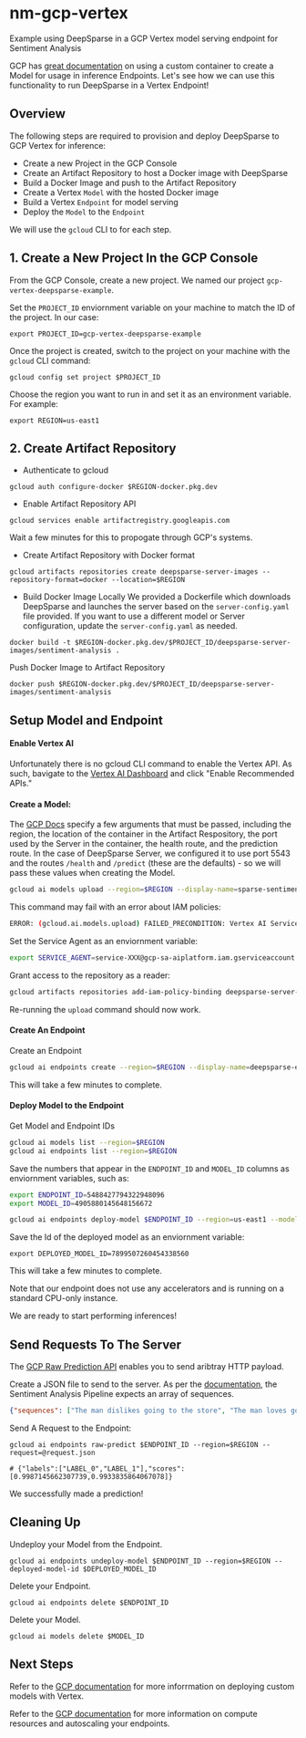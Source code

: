 # nm-gcp-vertex
Example using DeepSparse in a GCP Vertex model serving endpoint for Sentiment Analysis

GCP has [great documentation](https://console.cloud.google.com/vertex-ai) on using a custom container to create a Model for usage in inference Endpoints. Let's see how we can use this functionality to run DeepSparse in a Vertex Endpoint!

## Overview

The following steps are required to provision and deploy DeepSparse to GCP Vertex for inference:
- Create a new Project in the GCP Console
- Create an Artifact Repository to host a Docker image with DeepSparse
- Build a Docker Image and push to the Artifact Repository
- Create a Vertex `Model` with the hosted Docker image
- Build a Vertex `Endpoint` for model serving
- Deploy the `Model` to the `Endpoint`

We will use the `gcloud` CLI to for each step.

## 1. Create a New Project In the GCP Console

From the GCP Console, create a new project. We named our project `gcp-vertex-deepsparse-example`.

Set the `PROJECT_ID` enviornment variable on your machine to match the ID of the project. In our case:
```
export PROJECT_ID=gcp-vertex-deepsparse-example
```

Once the project is created, switch to the project on your machine with the `gcloud` CLI command:
```
gcloud config set project $PROJECT_ID
```

Choose the region you want to run in and set it as an environment variable. For example:
```
export REGION=us-east1
```

## 2. Create Artifact Repository

- Authenticate to gcloud
```
gcloud auth configure-docker $REGION-docker.pkg.dev
```

- Enable Artifact Repository API
```
gcloud services enable artifactregistry.googleapis.com
```
Wait a few minutes for this to propogate through GCP's systems.

- Create Artifact Repository with Docker format
```
gcloud artifacts repositories create deepsparse-server-images --repository-format=docker --location=$REGION
```

- Build Docker Image Locally
We provided a Dockerfile which downloads DeepSparse and launches the server based on the `server-config.yaml` file provided. If you want to use a different model or Server configuration, update the `server-config.yaml` as needed.
```
docker build -t $REGION-docker.pkg.dev/$PROJECT_ID/deepsparse-server-images/sentiment-analysis .
```

Push Docker Image to Artifact Repository
```
docker push $REGION-docker.pkg.dev/$PROJECT_ID/deepsparse-server-images/sentiment-analysis
```

## Setup Model and Endpoint

#### Enable Vertex AI

Unfortunately there is no gcloud CLI command to enable the Vertex API. As such, bavigate to the [Vertex AI Dashboard](https://console.cloud.google.com/vertex-ai) and click "Enable Recommended APIs."

#### Create a Model: 

The [GCP Docs](https://cloud.google.com/vertex-ai/docs/predictions/use-custom-container#examples) specify a few arguments that must be passed, including the region, the location of the container in the Artifact Respository, the port used by the Server in the container, the health route, and the prediction route. In the case of DeepSparse Server, we configured it to use port 5543 and the routes `/health` and `/predict` (these are the defaults) - so we will pass these values when creating the Model.

```bash
gcloud ai models upload --region=$REGION --display-name=sparse-sentiment-analysis --container-image-uri=$REGION-docker.pkg.dev/$PROJECT_ID/deepsparse-server-images/sentiment-analysis --container-ports=5543 --container-health-route=/health --container-predict-route=/predict
```

This command may fail with an error about IAM policies:
```bash
ERROR: (gcloud.ai.models.upload) FAILED_PRECONDITION: Vertex AI Service Agent service-XXX@gcp-sa-aiplatform.iam.gserviceaccount.com does not have permission to access Artifact Registry repository projects/gcp-vertex-deepsparse-example/locations/us-east1/repositories/deepsparse-server-images.
```

Set the Service Agent as an enviornment variable:
```bash
export SERVICE_AGENT=service-XXX@gcp-sa-aiplatform.iam.gserviceaccount.com
```

Grant access to the repository as a reader:
```bash
gcloud artifacts repositories add-iam-policy-binding deepsparse-server-images --location $REGION --member=serviceAccount:$SERVICE_ACCOUNT --role=roles/artifactregistry.reader
```

Re-running the `upload` command should now work.

#### Create An Endpoint

Create an Endpoint
```bash
gcloud ai endpoints create --region=$REGION --display-name=deepsparse-endpoint
```

This will take a few minutes to complete.

#### Deploy Model to the Endpoint

Get Model and Endpoint IDs
```bash
gcloud ai models list --region=$REGION
gcloud ai endpoints list --region=$REGION
```

Save the numbers that appear in the `ENDPOINT_ID` and `MODEL_ID` columns as enviornment variables, such as:

```bash
export ENDPOINT_ID=5488427794322948096
export MODEL_ID=4905880145648156672
```

```bash
gcloud ai endpoints deploy-model $ENDPOINT_ID --region=us-east1 --model=$MODEL_ID --display-name=sparse-model --machine-type=n1-highcpu-8 --min-replica-count=1
```

Save the Id of the deployed model as an enviornment variable:
```
export DEPLOYED_MODEL_ID=7899507260454338560
```

This will take a few minutes to complete.

Note that our endpoint does not use any accelerators and is running on a standard CPU-only instance.

We are ready to start performing inferences!

## Send Requests To The Server

The [GCP Raw Prediction API](https://cloud.google.com/vertex-ai/docs/predictions/get-predictions)  enables you to send aribtray HTTP payload.

Create a JSON file to send to the server. As per the [documentation](https://docs.neuralmagic.com/use-cases/natural-language-processing/deploying), the Sentiment Analysis Pipeline expects an array of sequences.

```json
{"sequences": ["The man dislikes going to the store", "The man loves going to the store"]}
```

Send A Request to the Endpoint:
```
gcloud ai endpoints raw-predict $ENDPOINT_ID --region=$REGION --request=@request.json

# {"labels":["LABEL_0","LABEL_1"],"scores":[0.9987145662307739,0.9933835864067078]}
```

We successfully made a prediction!

## Cleaning Up

Undeploy your Model from the Endpoint.
```
gcloud ai endpoints undeploy-model $ENDPOINT_ID --region=$REGION --deployed-model-id $DEPLOYED_MODEL_ID
```

Delete your Endpoint.
```
gcloud ai endpoints delete $ENDPOINT_ID
```

Delete your Model.
```
gcloud ai models delete $MODEL_ID
```

## Next Steps

Refer to the [GCP documentation](https://cloud.google.com/vertex-ai/docs/predictions/get-predictions) for more inforrmation on deploying custom models with Vertex.

Refer to the [GCP documentation](https://cloud.google.com/vertex-ai/docs/predictions/configure-compute) for more information on compute resources and autoscaling your endpoints.